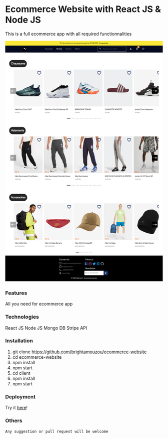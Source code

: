 # Ecommerce Website with React JS & Node JS 
This is a full ecommerce app with all required functionnalities

![BAB_SHOP](https://raw.githubusercontent.com/brightamouzou/ecommerce-website/master/public/8.png)

### Features

All you need for ecommerce app

### Technologies

React JS
Node JS
Mongo DB
Stripe API

### Installation

1.  git clone https://github.com/brightamouzou/ecommerce-website  
2.  cd ecommerce-website
3.  npm install
4.  npm start
5.  cd client 
6.  npm install
7.  npm start

### Deployment

Try it [here](https://bright-ecommerce.herokuapp.com)!

### Others

    Any suggestion or pull request will be welcome
